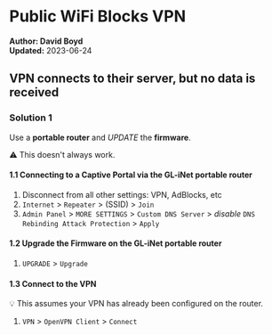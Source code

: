 # Public WiFi Blocks VPN 

**Author: David Boyd**<br>
**Updated:** 2023-06-24

## VPN connects to their server, but no data is received

### Solution 1

Use a **portable router** and *UPDATE* the **firmware**.

:warning: This doesn't always work.

#### 1.1 Connecting to a Captive Portal via the GL-iNet portable router

1. Disconnect from all other settings: VPN, AdBlocks, etc
1. `Internet` > `Repeater` > (SSID) > `Join`
1. `Admin Panel` > `MORE SETTINGS` > `Custom DNS Server` > *disable* `DNS 
   Rebinding Attack Protection` > `Apply`

#### 1.2 Upgrade the Firmware on the GL-iNet portable router

1. `UPGRADE` > `Upgrade`

#### 1.3 Connect to the VPN

:bulb: This assumes your VPN has already been configured on the router.

1. `VPN` > `OpenVPN Client` > `Connect`

